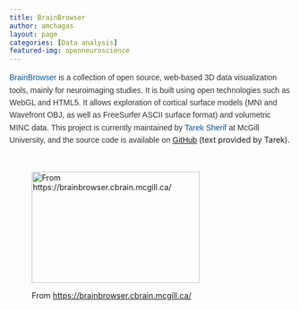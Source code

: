 ```yaml
---
title: BrainBrowser
author: amchagas
layout: page
categories: [Data analysis]
featured-img: openneuroscience
---
```



<a style="text-indent:0;letter-spacing:normal;font-variant:normal;text-align:left;font-style:normal;font-weight:normal;line-height:22.39999961853px;color:#0c5390;text-transform:none;font-size:14px;white-space:normal;text-decoration:none;font-family:Helvetica, Arial, Tahoma, sans-serif;word-spacing:0;" href="https://brainbrowser.cbrain.mcgill.ca/" target="_blank">BrainBrowser</a> <span style="text-indent:0;letter-spacing:normal;font-variant:normal;text-align:left;font-style:normal;display:inline !important;font-weight:normal;float:none;line-height:22.39999961853px;color:#333333;text-transform:none;font-size:14px;white-space:normal;font-family:Helvetica, Arial, Tahoma, sans-serif;word-spacing:0;">is a collection of open source, web-based 3D data visualization tools, mainly for neuroimaging studies. It is built using open technologies such as WebGL and HTML5. It allows exploration of cortical surface models (MNI and Wavefront OBJ, as well as FreeSurfer ASCII surface format) and volumetric MINC data. This project is currently maintained by </span><a style="text-indent:0;letter-spacing:normal;font-variant:normal;text-align:left;font-style:normal;font-weight:normal;line-height:22.39999961853px;color:#0c5390;text-transform:none;font-size:14px;white-space:normal;text-decoration:none;font-family:Helvetica, Arial, Tahoma, sans-serif;word-spacing:0;" href="http://www.tareksherif.ca/" target="_blank"><span class="il">Tarek</span> Sherif</a><span style="text-indent:0;letter-spacing:normal;font-variant:normal;text-align:left;font-style:normal;display:inline !important;font-weight:normal;float:none;line-height:22.39999961853px;color:#333333;text-transform:none;font-size:14px;white-space:normal;font-family:Helvetica, Arial, Tahoma, sans-serif;word-spacing:0;"> at McGill University, and the source code is available on <a href="https://github.com/aces/brainbrowser" target="_blank">GitHub</a></span> (text provided by Tarek).

&nbsp;<figure id="attachment_740" style="width: 300px" class="wp-caption aligncenter">

[<img class="size-medium wp-image-740" src="https://i0.wp.com/openeuroscience.com/wp-content/uploads/2014/04/macacc.png?resize=300%2C199" alt="From https://brainbrowser.cbrain.mcgill.ca/" width="300" height="199" srcset="https://i0.wp.com/openeuroscience.com/wp-content/uploads/2014/04/macacc.png?w=1199 1199w, https://i0.wp.com/openeuroscience.com/wp-content/uploads/2014/04/macacc.png?resize=300%2C200 300w, https://i0.wp.com/openeuroscience.com/wp-content/uploads/2014/04/macacc.png?resize=768%2C512 768w, https://i0.wp.com/openeuroscience.com/wp-content/uploads/2014/04/macacc.png?resize=1024%2C682 1024w" sizes="(max-width: 300px) 100vw, 300px" data-recalc-dims="1" />](https://i0.wp.com/openeuroscience.com/wp-content/uploads/2014/04/macacc.png)<figcaption class="wp-caption-text">From https://brainbrowser.cbrain.mcgill.ca/</figcaption></figure>
